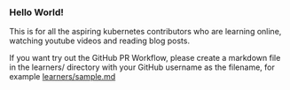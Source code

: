### Hello World!

This is for all the aspiring kubernetes contributors who are learning online, watching youtube videos and reading blog posts.

If you want try out the GitHub PR Workflow, please create a markdown file in the learners/ directory with your GitHub username as the filename, for example [learners/sample.md](./learners/sample.md)
